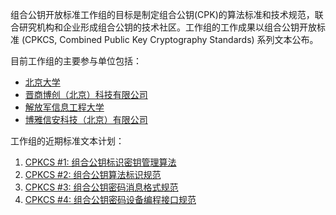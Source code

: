 组合公钥开放标准工作组的目标是制定组合公钥(CPK)的算法标准和技术规范，联合研究机构和企业形成组合公钥的技术社区。工作组的工作成果以组合公钥开放标准 (CPKCS, Combined Public Key Cryptography Standards) 系列文本公布。

目前工作组的主要参与单位包括：

 - [北京大学](http://www.pku.edu.cn)
 - [晋商博创（北京）科技有限公司](http://www.com)
 - [解放军信息工程大学](http://zhaosheng.plaieu.edu.cn)
 - [博雅信安科技（北京）有限公司](http://www.boyasecurity.com)
 

工作组的近期标准文本计划：

 1. [CPKCS #1: 组合公钥标识密钥管理算法](https://github.com/CombinedPublicKey/CPKCS/blob/master/cpkcs1.md)
 2. [CPKCS #2: 组合公钥算法标识规范](https://github.com/CombinedPublicKey/CPKCS/blob/master/cpkcs2.md)
 3. [CPKCS #3: 组合公钥密码消息格式规范](https://github.com/CombinedPublicKey/CPKCS/blob/master/cpkcs3.md)
 4. [CPKCS #4: 组合公钥密码设备编程接口规范](https://github.com/CombinedPublicKey/CPKCS/blob/master/cpkcs4.md)
